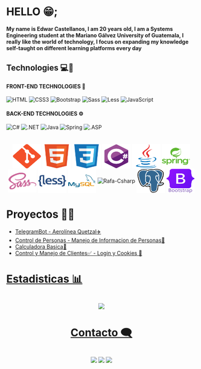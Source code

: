 # HELLO 😁;

#### My name is Edwar Castellanos, I am 20 years old, I am a Systems Engineering student at the Mariano Gálvez University of Guatemala, I really like the world of technology, I focus on expanding my knowledge self-taught on different learning platforms every day

## Technologies 💻🔎

#### FRONT-END TECHNOLOGIES 🧩
![HTML](https://img.shields.io/badge/HTML5-E34F26?style=for-the-badge&logo=html5&logoColor=white "HTML")
![CSS3](https://img.shields.io/badge/CSS3-1572B6?style=for-the-badge&logo=css3&logoColor=white "CSS")
![Bootstrap](https://img.shields.io/badge/Bootstrap-563D7C?style=for-the-badge&logo=bootstrap&logoColor=white "Bootstrap")
![Sass](https://img.shields.io/badge/Sass-CC6699?style=for-the-badge&logo=sass&logoColor=white "SASS")
![Less](https://img.shields.io/badge/Less-1572B6?style=for-the-badge&logo=less&logoColor=white "LESS")
![JavaScript](https://img.shields.io/badge/JavaScript-F7DF1E?style=for-the-badge&logo=javascript&logoColor=black "JavaScript")

#### BACK-END TECHNOLOGIES ⚙️
![C#](https://img.shields.io/badge/c%23-%23239120.svg?style=for-the-badge&logo=c-sharp&logoColor=white "C#")
![.NET](https://img.shields.io/badge/.NET-5C2D91?style=for-the-badge&logo=.net&logoColor=white ".NET")
![Java](https://img.shields.io/badge/Java-ED8B00?style=for-the-badge&logo=java&logoColor=white "Java")
![Spring](https://img.shields.io/badge/Spring-6DB33F?style=for-the-badge&logo=spring&logoColor=white "Spring")
![.ASP](https://img.shields.io/badge/.ASP-5C2D91?style=for-the-badge&logo=.asp.net&logoColor=white ".ASP")

####
<div style="display: inline_block" align="center"><br>
  <img align="center" alt="Rafa-Csharp" height="65" width="75" src="https://github.com/devicons/devicon/blob/master/icons/git/git-original.svg">
  <img align="center" alt="Rafa-HTML" height="65" width="75" src="https://raw.githubusercontent.com/devicons/devicon/master/icons/html5/html5-original.svg">
  <img align="center" alt="Rafa-CSS" height="65" width="75" src="https://raw.githubusercontent.com/devicons/devicon/master/icons/css3/css3-original.svg">
  <img align="center" alt="Rafa-Csharp" height="65" width="75" src="https://raw.githubusercontent.com/devicons/devicon/master/icons/csharp/csharp-original.svg">
  <img align="center" alt="Rafa-Csharp" height="65" width="75" src="https://raw.githubusercontent.com/devicons/devicon/master/icons/java/java-original.svg">
  <img align="center" alt="Rafa-Csharp" height="65" width="75" src="https://github.com/devicons/devicon/blob/master/icons/spring/spring-original-wordmark.svg">
  <img align="center" alt="Rafa-Csharp" height="60" width="75" src="https://github.com/devicons/devicon/blob/master/icons/sass/sass-original.svg">
  <img align="center" alt="Rafa-Csharp" height="65" width="75" src="https://github.com/devicons/devicon/blob/master/icons/less/less-plain-wordmark.svg">
  <img align="center" alt="Rafa-Csharp" height="65" width="75" src="https://github.com/devicons/devicon/blob/master/icons/mysql/mysql-original-wordmark.svg">
  <img align="center" alt="Rafa-Csharp" height="65" width="75" src="https://github.com/EdwarCastellanos5120/SQL/blob/main/RECURSOS/logoSQLSERVER.png">
  <img align="center" alt="Rafa-Csharp" height="65" width="75" src="https://github.com/devicons/devicon/blob/master/icons/postgresql/postgresql-original.svg">
  <img align="center" alt="Rafa-Csharp" height="65" width="75" src="https://github.com/devicons/devicon/blob/master/icons/bootstrap/bootstrap-original-wordmark.svg">
</div>

# Proyectos 🧑‍💻

<ul>
  <li><a href="https://github.com/EdwarCastellanos5120/TelegramBot">TelegramBot - Aerolínea Quetzal✈️</li>
  <li><a href="https://github.com/EdwarCastellanos5120/ControlClientesSpring">Control de Personas - Manejo de Informacion de Personas📗</li>
    <li><a href="https://github.com/EdwarCastellanos5120/CalculadoraBasicJs">Calculadora Basica🧮</li>
      <li><a href="https://github.com/EdwarCastellanos5120/CONTROLCLIENTES_ASP.NET_6">Control y Manejo de Clientes✅ - Login y Cookies 🍪</li>
</ul>

# Estadisticas 📊

<div style="display: block" align="center"><br>
  <a href="https://github.com/EdwarCastellanos5120">
  <img height="160em" src="https://github-readme-stats.vercel.app/api/top-langs/?username=EdwarCastellanos5120&layout=compact&langs_count=7&theme=codeSTACKr&count_private=true"/>

# Contacto 🗨

<div style="display: inline_block" align="center"><br>
<a href="https://www.instagram.com/edwar_castellanos18" target="_blank"><img src="https://img.shields.io/badge/-Instagram-%23E4405F?style=for-the-badge&logo=instagram&logoColor=white" target="_blank"></a>
<a href=https://www.linkedin.com/in/edwar-alejandro-castellanos-portillo-5a444a229/" target="_blank"><img src="https://img.shields.io/badge/-LinkedIn-%230077B5?style=for-the-badge&logo=linkedin&logoColor=white" target="_blank"></a>
<a href = "mailto:ecastellanosp1@miumg.edu.gt"><img src="https://img.shields.io/badge/-Gmail-%23333?style=for-the-badge&logo=gmail&logoColor=white" target="_blank"></a>

</div>

